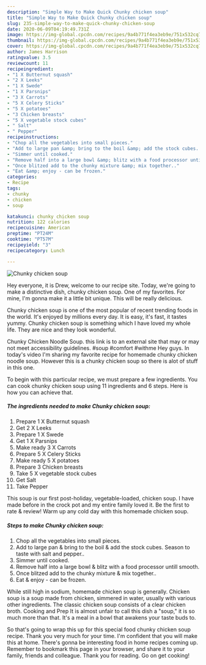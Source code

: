 ```yaml
---
description: "Simple Way to Make Quick Chunky chicken soup"
title: "Simple Way to Make Quick Chunky chicken soup"
slug: 235-simple-way-to-make-quick-chunky-chicken-soup
date: 2020-06-09T04:19:49.731Z
image: https://img-global.cpcdn.com/recipes/9a4b771f4ea3eb9e/751x532cq70/chunky-chicken-soup-recipe-main-photo.jpg
thumbnail: https://img-global.cpcdn.com/recipes/9a4b771f4ea3eb9e/751x532cq70/chunky-chicken-soup-recipe-main-photo.jpg
cover: https://img-global.cpcdn.com/recipes/9a4b771f4ea3eb9e/751x532cq70/chunky-chicken-soup-recipe-main-photo.jpg
author: James Harrison
ratingvalue: 3.5
reviewcount: 11
recipeingredient:
- "1 X Butternut squash"
- "2 X Leeks"
- "1 X Swede"
- "1 X Parsnips"
- "3 X Carrots"
- "5 X Celery Sticks"
- "5 X potatoes"
- "3 Chicken breasts"
- "5 X vegetable stock cubes"
- " Salt"
- " Pepper"
recipeinstructions:
- "Chop all the vegetables into small pieces."
- "Add to large pan &amp; bring to the boil &amp; add the stock cubes. Season to taste with salt and pepper.."
- "Simmer until cooked."
- "Remove half into a large bowl &amp; blitz with a food processor untill smooth."
- "Once blitzed add to the chunky mixture &amp; mix together.."
- "Eat &amp; enjoy - can be frozen."
categories:
- Recipe
tags:
- chunky
- chicken
- soup

katakunci: chunky chicken soup 
nutrition: 122 calories
recipecuisine: American
preptime: "PT24M"
cooktime: "PT57M"
recipeyield: "3"
recipecategory: Lunch

---
```



![Chunky chicken soup](https://img-global.cpcdn.com/recipes/9a4b771f4ea3eb9e/751x532cq70/chunky-chicken-soup-recipe-main-photo.jpg)

Hey everyone, it is Drew, welcome to our recipe site. Today, we're going to make a distinctive dish, chunky chicken soup. One of my favorites. For mine, I'm gonna make it a little bit unique. This will be really delicious.

Chunky chicken soup is one of the most popular of recent trending foods in the world. It's enjoyed by millions every day. It is easy, it's fast, it tastes yummy. Chunky chicken soup is something which I have loved my whole life. They are nice and they look wonderful.

Chunky Chicken Noodle Soup. this link is to an external site that may or may not meet accessibility guidelines. #soup #comfort #withme Hey guys. In today&#39;s video I&#39;m sharing my favorite recipe for homemade chunky chicken noodle soup. However this is a chunky chicken soup so there is alot of stuff in this one.


To begin with this particular recipe, we must prepare a few ingredients. You can cook chunky chicken soup using 11 ingredients and 6 steps. Here is how you can achieve that.

<!--inarticleads1-->

##### The ingredients needed to make Chunky chicken soup:

1. Prepare 1 X Butternut squash
1. Get 2 X Leeks
1. Prepare 1 X Swede
1. Get 1 X Parsnips
1. Make ready 3 X Carrots
1. Prepare 5 X Celery Sticks
1. Make ready 5 X potatoes
1. Prepare 3 Chicken breasts
1. Take 5 X vegetable stock cubes
1. Get  Salt
1. Take  Pepper


This soup is our first post-holiday, vegetable-loaded, chicken soup. I have made before in the crock pot and my entire family loved it. Be the first to rate &amp; review! Warm up any cold day with this homemade chicken soup. 

<!--inarticleads2-->

##### Steps to make Chunky chicken soup:

1. Chop all the vegetables into small pieces.
1. Add to large pan &amp; bring to the boil &amp; add the stock cubes. Season to taste with salt and pepper..
1. Simmer until cooked.
1. Remove half into a large bowl &amp; blitz with a food processor untill smooth.
1. Once blitzed add to the chunky mixture &amp; mix together..
1. Eat &amp; enjoy - can be frozen.


While still high in sodium, homemade chicken soup is generally. Chicken soup is a soup made from chicken, simmered in water, usually with various other ingredients. The classic chicken soup consists of a clear chicken broth. Cooking and Prep It is almost unfair to call this dish a &#34;soup,&#34; it is so much more than that. It&#39;s a meal in a bowl that awakens your taste buds to. 

So that's going to wrap this up for this special food chunky chicken soup recipe. Thank you very much for your time. I'm confident that you will make this at home. There's gonna be interesting food in home recipes coming up. Remember to bookmark this page in your browser, and share it to your family, friends and colleague. Thank you for reading. Go on get cooking!

